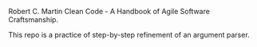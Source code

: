 Robert C. Martin Clean Code - A Handbook of Agile Software Craftsmanship.

This repo is a practice of step-by-step refinement of an argument parser. 
